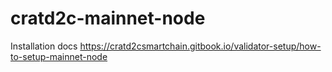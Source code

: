 # cratd2c-mainnet-node

Installation docs https://cratd2csmartchain.gitbook.io/validator-setup/how-to-setup-mainnet-node
